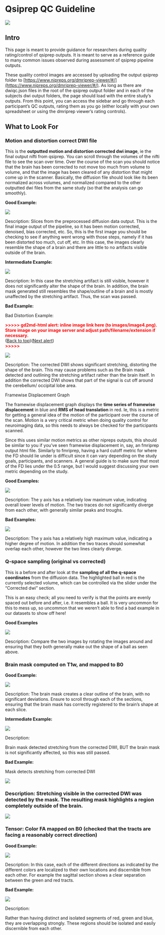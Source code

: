 # Qsiprep QC Guideline

![](../_images/qsiprep_qc_guide/image1.png)

## Intro

This page is meant to provide guidance for researchers during quality rating/control of qsiprep outputs. It is meant to serve as a reference guide to many common issues observed during assessment of qsiprep pipeline outputs.

These quality control images are accessed by uploading the output qsiprep folder to [https://www.nipreps.org/dmriprep-viewer/#/](https://www.nipreps.org/dmriprep-viewer/#/). As long as there are dwiqc.json files in the root of the qsiprep output folder and in each of the subjects dwi output folders, the page should load with the entire study’s outputs. From this point, you can access the sidebar and go through each participant’s QC outputs, rating them as you go (either locally with your own spreadsheet or using the dmriprep viewer’s rating controls).


## What to Look For


### Motion and distortion correct DWI file

This is the **outputted motion and distortion corrected dwi image**, ie the final output nifti from qsiprep. You can scroll through the volumes of the nifti file to see the scan over time. Over the course of the scan you should notice that the brain has been corrected to not move too much from volume to volume, and that the image has been cleared of any distortion that might come up in the scanner. Basically, the diffusion file should look like its been normalized across volumes, and normalized compared to the other outputted dwi files from the same study (so that the analysis can go smoothly).

**Good Example:**


![](../_images/qsiprep_qc_guide/image2.png)


Description: Slices from the preprocessed diffusion data output. This is the final image output of the pipeline, so it has been motion corrected, denoised, bias corrected, etc. So, this is the first image you should be checking to see if anything went wrong with those steps, namely if it has been distorted too much, cut off, etc. In this case, the images clearly resemble the shape of a brain and there are little to no artifacts visible outside of the brain.

**Intermediate Example:**


![](../_images/qsiprep_qc_guide/image3.png)


Description: In this case the stretching artifact is still visible, however it does not significantly alter the shape of the brain. In addition, the brain mask generated still resembles the shape/outline of a brain and is mostly unaffected by the stretching artifact. Thus, the scan was passed. 

**Bad Example:**

Bad Distortion Example:



<p id="gdcalert4" ><span style="color: red; font-weight: bold">>>>>>  gd2md-html alert: inline image link here (to images/image4.png). Store image on your image server and adjust path/filename/extension if necessary. </span><br>(<a href="#">Back to top</a>)(<a href="#gdcalert5">Next alert</a>)<br><span style="color: red; font-weight: bold">>>>>> </span></p>


![](../_images/qsiprep_qc_guide/image4.png)

Description: The corrected DWI shows significant stretching, distorting the shape of the brain. This may cause problems such as the Brain mask detected and outlining the stretching artifact rather than the brain itself. In addition the corrected DWI shows that part of the signal is cut off around the cerebellum/ occipital lobe area.

Framewise Displacement Graph

The framewise displacement graph displays the **time series of framewise displacement** in blue and **RMS of head translation** in red. Ie, this is a metric for getting a general idea of the motion of the participant over the course of the scan. Motion is a very critical metric when doing quality control for neuroimaging data, so this needs to always be checked for the participants scanned.

Since this uses similar motion metrics as other nipreps outputs, this should be similar to you if you’ve seen framewise displacement in, say, an fmriprep output html file. Similarly to fmriprep, having a hard cutoff metric for where the FD should lie under is difficult since it can vary depending on the study goals, participants, and scanners. A general guide is to make sure that most of the FD lies under the 0.5 range, but I would suggest discussing your own metric depending on the study.

**Good Examples:**


![](../_images/qsiprep_qc_guide/image5.png)


Description: The y axis has a relatively low maximum value, indicating overall lower levels of motion. The two traces do not significantly diverge from each other, with generally similar peaks and troughs. 

**Bad Examples:**


![](../_images/qsiprep_qc_guide/image6.png)


Description: The y axis has a relatively high maximum value, indicating a higher degree of motion. In addition the two traces should somewhat overlap each other, however the two lines clearly diverge.


### Q-space sampling (original vs corrected)

This is a before and after look at the **sampling of all the q-space coordinates** from the diffusion data. The highlighted ball in red is the currently selected volume, which can be controlled via the slider under the “Corrected dwi” section. 

This is an easy check; all you need to verify is that the points are evenly spaced out before and after, i.e. it resembles a ball. It is very uncommon for this to mess up, so uncommon that we weren’t able to find a bad example in our datasets to show off here!

**Good Examples**


![](../_images/qsiprep_qc_guide/image7.png)

Description: Compare the two images by rotating the images around and ensuring that they both generally make out the shape of a ball as seen above. 


### Brain mask computed on T1w, and mapped to B0

**Good Example:**


![](../_images/qsiprep_qc_guide/image8.png)


Description: The brain mask creates a clear outline of the brain, with no significant deviations. Ensure to scroll through each of the sections, ensuring that the brain mask has correctly registered to the brain’s shape at each slice. 

**Intermediate Example:**


![](../_images/qsiprep_qc_guide/image9.png)


Description:

Brain mask detected stretching from the corrected DWI, BUT the brain mask is not significantly affected, so this was still passed.

**Bad Example:**

Mask detects stretching from corrected DWI



![](../_images/qsiprep_qc_guide/image10.png)



### Description: Stretching visible in the corrected DWI was detected by the mask. The resulting mask highlights a region completely outside of the brain.




![](../_images/qsiprep_qc_guide/image11.png)


### Tensor: Color FA mapped on B0 (checked that the tracts are facing a reasonably correct direction)

**Good Example:**



![](../_images/qsiprep_qc_guide/image12.png)


Description: In this case, each of the different directions as indicated by the different colors are localized to their own locations and discernible from each other. For example the sagittal section shows a clear separation between the green and red tracts. 

**Bad Example:**


![](../_images/qsiprep_qc_guide/image13.png)


Description:

Rather than having distinct and isolated segments of red, green and blue, they are overlapping strongly. These regions should be isolated and easily discernible from each other.
